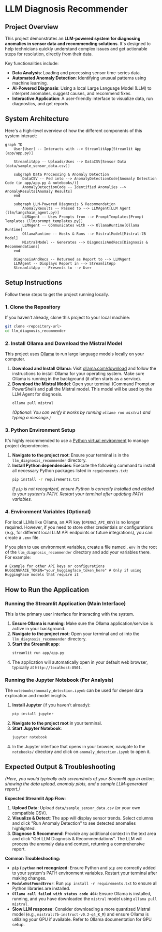 # LLM Diagnosis Recommender

## Project Overview

This project demonstrates an **LLM-powered system for diagnosing anomalies in sensor data and recommending solutions**. It's designed to help technicians quickly understand complex issues and get actionable steps for resolution, directly from their data.

Key functionalities include:
-   **Data Analysis**: Loading and processing sensor time-series data.
-   **Automated Anomaly Detection**: Identifying unusual patterns using machine learning.
-   **AI-Powered Diagnosis**: Using a local Large Language Model (LLM) to interpret anomalies, suggest causes, and recommend fixes.
-   **Interactive Application**: A user-friendly interface to visualize data, run diagnostics, and get reports.

## System Architecture

Here's a high-level overview of how the different components of this system interact:

```mermaid
graph TD
    User[User] -- Interacts with --> StreamlitApp[Streamlit App (app/app.py)]

    StreamlitApp -- Uploads/Uses --> DataCSV[Sensor Data (data/sample_sensor_data.csv)]

    subgraph Data Processing & Anomaly Detection
        DataCSV -- Fed into --> AnomalyDetectionCode[Anomaly Detection Code (in app/app.py & notebooks/)]
        AnomalyDetectionCode -- Identified Anomalies --> AnomalyResults[Anomaly Results]
    end

    subgraph LLM-Powered Diagnosis & Recommendation
        AnomalyResults -- Passed to --> LLMAgent[LLM Agent (llm/langchain_agent.py)]
        LLMAgent -- Uses Prompts from --> PromptTemplates[Prompt Templates (llm/prompt_templates.py)]
        LLMAgent -- Communicates with --> OllamaRuntime[Ollama Runtime]
        OllamaRuntime -- Hosts & Runs --> MistralModel[Mistral-7B Model]
        MistralModel -- Generates --> DiagnosisAndRecs[Diagnosis & Recommendations]
    end

    DiagnosisAndRecs -- Returned as Report to --> LLMAgent
    LLMAgent -- Displays Report in --> StreamlitApp
    StreamlitApp -- Presents to --> User
```

## Setup Instructions

Follow these steps to get the project running locally.

### 1. Clone the Repository

If you haven't already, clone this project to your local machine:

```bash
git clone <repository-url>
cd llm_diagnosis_recommender
```

### 2. Install Ollama and Download the Mistral Model

This project uses [Ollama](https://ollama.com/) to run large language models locally on your computer.

1.  **Download and Install Ollama**: Visit [ollama.com/download](https://ollama.com/download) and follow the instructions to install Ollama for your operating system. Make sure Ollama is running in the background (it often starts as a service).
2.  **Download the Mistral Model**: Open your terminal (Command Prompt or PowerShell) and pull the Mistral model. This model will be used by the LLM Agent for diagnosis.
    ```bash
    ollama pull mistral
    ```
    *(Optional: You can verify it works by running `ollama run mistral` and typing a message.)*

### 3. Python Environment Setup

It's highly recommended to use a [Python virtual environment](https://docs.python.org/3/library/venv.html) to manage project dependencies.

1.  **Navigate to the project root**: Ensure your terminal is in the `llm_diagnosis_recommender` directory.
2.  **Install Python dependencies**: Execute the following command to install all necessary Python packages listed in `requirements.txt`:
    ```bash
    pip install -r requirements.txt
    ```
    *If `pip` is not recognized, ensure Python is correctly installed and added to your system's PATH. Restart your terminal after updating PATH variables.*

### 4. Environment Variables (Optional)

For local LLMs like Ollama, an API key (`OPENAI_API_KEY`) is no longer required. However, if you need to store other credentials or configurations (e.g., for different local LLM API endpoints or future integrations), you can create a `.env` file.

If you plan to use environment variables, create a file named `.env` in the root of the `llm_diagnosis_recommender` directory and add your variables there. For example:

```
# Example for other API keys or configurations
HUGGINGFACE_TOKEN="your_huggingface_token_here" # Only if using HuggingFace models that require it
```

## How to Run the Application

### Running the Streamlit Application (Main Interface)

This is the primary user interface for interacting with the system.

1.  **Ensure Ollama is running**: Make sure the Ollama application/service is active in your background.
2.  **Navigate to the project root**: Open your terminal and `cd` into the `llm_diagnosis_recommender` directory.
3.  **Start the Streamlit app**:
    ```bash
    streamlit run app/app.py
    ```
4.  The application will automatically open in your default web browser, typically at `http://localhost:8501`.

### Running the Jupyter Notebook (For Analysis)

The `notebooks/anomaly_detection.ipynb` can be used for deeper data exploration and model insights.

1.  **Install Jupyter** (if you haven't already):
    ```bash
    pip install jupyter
    ```
2.  **Navigate to the project root** in your terminal.
3.  **Start Jupyter Notebook**:
    ```bash
    jupyter notebook
    ```
4.  In the Jupyter interface that opens in your browser, navigate to the `notebooks/` directory and click on `anomaly_detection.ipynb` to open it.

## Expected Output & Troubleshooting

*(Here, you would typically add screenshots of your Streamlit app in action, showing the data upload, anomaly plots, and a sample LLM-generated report.)*

**Expected Streamlit App Flow:**
1.  **Upload Data**: Upload `data/sample_sensor_data.csv` (or your own compatible CSV).
2.  **Visualize & Detect**: The app will display sensor trends. Select columns and click "Run Anomaly Detection" to see detected anomalies highlighted.
3.  **Diagnose & Recommend**: Provide any additional context in the text area and click "Get LLM Diagnosis & Recommendations". The LLM will process the anomaly data and context, returning a comprehensive report.

**Common Troubleshooting:**
*   **`pip` / `python` not recognized**: Ensure Python and `pip` are correctly added to your system's PATH environment variables. Restart your terminal after making changes.
*   **`ModuleNotFoundError`**: Run `pip install -r requirements.txt` to ensure all Python libraries are installed.
*   **`Ollama call failed with status code 404`**: Ensure Ollama is installed, running, and you have downloaded the `mistral` model using `ollama pull mistral`.
*   **Slow LLM response**: Consider downloading a more quantized Mistral model (e.g., `mistral:7b-instruct-v0.2-q4_K_M`) and ensure Ollama is utilizing your GPU if available. Refer to Ollama documentation for GPU setup.

